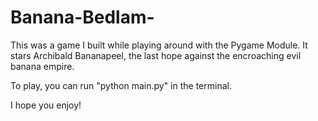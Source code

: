 # Banana-Bedlam-
This was a game I built while playing around with the Pygame Module. It stars Archibald Bananapeel, the last hope against the encroaching evil banana empire. 

To play, you can run "python main.py" in the terminal. 

I hope you enjoy! 
